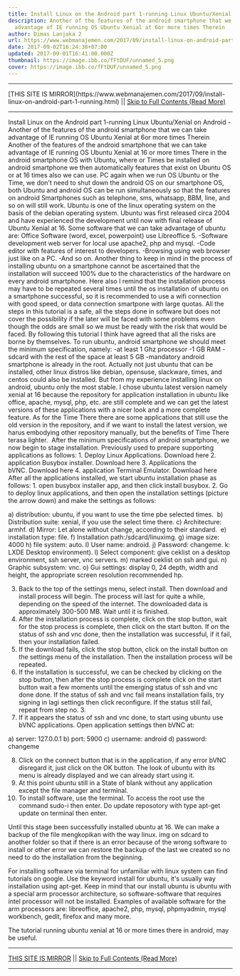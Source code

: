 ```yaml
---
title: Install Linux on the Android part 1-running Linux Ubuntu/Xenial on Android
description: Another of the features of the android smartphone that we can take
  advantage of IE running OS Ubuntu Xenial at 6or more times Therein
author: Dimas Lanjaka 2
url: https://www.webmanajemen.com/2017/09/install-linux-on-android-part-1-running.html
date: 2017-09-02T16:24:38+07:00
updated: 2017-09-01T16:41:00.000Z
thumbnail: https://image.ibb.co/fFtDUF/unnamed_5.png
cover: https://image.ibb.co/fFtDUF/unnamed_5.png
---
```


<hr/> [THIS SITE IS MIRROR](https://www.webmanajemen.com/2017/09/install-linux-on-android-part-1-running.html) || <a href="https://www.webmanajemen.com/2017/09/install-linux-on-android-part-1-running.html" rel="follow" class="button" id="read-more">Skip to Full Contents (Read More)</a> <hr/> Install Linux on the Android part 1-running Linux Ubuntu/Xenial on Android - Another of the features of the android smartphone that we can take advantage of IE running OS Ubuntu Xenial at 6or more times Therein Another of the features of the android smartphone that we can take advantage of IE running OS Ubuntu Xenial at 16 or more times There in the android smartphone OS with Ubuntu, where or Times be installed on android smartphone we then automatically features that exist on Ubuntu OS or at 16 times also we can use. PC again when we run OS Ubuntu or the Time, we don't need to shut down the android OS on our smartphone OS, both Ubuntu and android OS can be run simultaneously so that the features on android Smartphones such as telephone, sms, whatsapp, BBM, line, and so on will still work.
Ubuntu is one of the linux operating system on the basis of the debian operating system. Ubuntu was first released circa 2004 and have experienced the development until now with final release of Ubuntu Xenial at 16. Some software that we can take advantage of ubuntu are:
Office Software (word, excel, powerpoint) use Libreoffice 5.
-Software development web server for local use apache2, php and mysql.
-Code editor with features of interest to developers.
-Browsing using web browser just like on a PC.
-And so on.
Another thing to keep in mind in the process of installing ubuntu on a smartphone cannot be ascertained that the installation will succeed 100% due to the characteristics of the hardware on every android smartphone. Here also I remind that the installation process may have to be repeated several times until the os installation of ubuntu on a smartphone successful, so it is recommended to use a wifi connection with good speed, or data connection smartpone with large quotas.
All the steps in this tutorial is a safe, all the steps done in software but does not cover the possibility if the later will be faced with some problems even though the odds are small so we must be ready with the risk that would be faced. By following this tutorial I think have agreed that all the risks are borne by themselves.
To run ubuntu, android smartphone we should meet the minimum specification, namely:
-at least 1 Ghz processor
-1 GB RAM
-sdcard with the rest of the space at least 5 GB
-mandatory android smartphone is already in the root.
Actually not just ubuntu that can be installed, other linux distros like debian, opensuse, slackware, times, and centos could also be installed. But from my experience installing linux on android, ubuntu only the most stable. I chose ubuntu latest version namely xenial at 16 because the repository for application installation in ubuntu like office, apache, mysql, php, etc. are still complete and we can get the latest versions of these applications with a nicer look and a more complete feature. As for the Time There there are some applications that still use the old version in the repository, and if we want to install the latest version, we harus embodying other repository manually, but the benefits of Time There terasa lighter. 
After the minimum specifications of android smartphone, we now begin to stage installation. Previously used to prepare supporting applications as follows:
1. Deploy Linux Applications. Download here
2. application Busybox installer. Download here
3. Applications the bVNC. Download here
4. application Terminal Emulator. Download here
After all the applications installed, we start ubuntu installation phase as follows:
1. open busybox installer app, and then click install busybox.
2. Go to deploy linux applications, and then open the installation settings (picture the arrow down) and make the settings as follows:

a) distribution: ubuntu, if you want to use the time pbe selected times. 
b) Distribution suite: xenial, if you use the select time there.
c) Architecture: armhf.
d) Mirror: Let alone without change, according to their standard. 
e) installation type: file.
f) Installation path:/sdcard/linuximg.
g) image size: 4000
h) file system: auto.
I) User name: android.
j) Password: changeme.
k: LXDE Desktop environment).
l) Select component: give ceklist on a desktop environment, ssh server, vnc servers.
m) marked ceklist on ssh and gui.
n) Graphic subsystem: vnc.
o) Gui settings: display 0, 24 depth, width and height, the appropriate screen resolution recommended hp.

3. Back to the top of the settings menu, select install. Then download and install process will begin. The process will last for quite a while, depending on the speed of the internet. The downloaded data is approximately 300-500 MB. Wait until it is finished.
4. After the installation process is complete, click on the stop button, wait for the stop process is complete, then click on the start button. If on the status of ssh and vnc done, then the installation was successful, if it fail, then your installation failed. 
5. If the download fails, click the stop button, click on the install button on the settings menu of the installation. Then the installation process will be repeated.
6. If the installation is successful, we can be checked by clicking on the stop button, then after the stop process is complete click on the start button wait a few moments until the emerging status of ssh and vnc done done. If the status of ssh and vnc fail means installation fails, try signing in lagi settings then click reconfigure. If the status still fail, repeat from step no. 3.
7. If it appears the status of ssh and vnc done, to start using ubuntu use bVNC applications. Open application settings then bVNC at:

a) server: 127.0.0.1
b) port: 5900
c) username: android
d) password: changeme

8. Click on the connect button that is in the application, if any error bVNC disregard it, just click on the OK button. The look of ubuntu with its menu is already displayed and we can already start using it.
9. At this point ubuntu still in a State of blank without any application except the file manager and terminal.
10. To install software, use the terminal. To access the root use the command sudo-i then enter. Do update reposotory with type apt-get update on terminal then enter.

Until this stage been successfully installed ubuntu at 16. We can make a backup of the file mengkopikan with the way linux. img on sdcard to another folder so that if there is an error because of the wrong software to install or other error we can restore the backup of the last we created so no need to do the installation from the beginning.

For installing software via terminal for unfamiliar with linux system can find tutorials on google. Use the keyword install for ubuntu, it's usually way installation using apt-get. Keep in mind that our install ubuntu is ubuntu with a special arm processor architecture, so software-software that requires intel processor will not be installed. Examples of available software for the arm processors are: libreoffice, apache2, php, mysql, phpmyadmin, mysql workbench, gedit, firefox and many more.


The tutorial running ubuntu xenial at 16 or more times there in android, may be useful. <hr/> [THIS SITE IS MIRROR](https://www.webmanajemen.com/2017/09/install-linux-on-android-part-1-running.html) || <a href="https://www.webmanajemen.com/2017/09/install-linux-on-android-part-1-running.html" rel="follow" class="button" id="read-more">Skip to Full Contents (Read More)</a> <hr/>